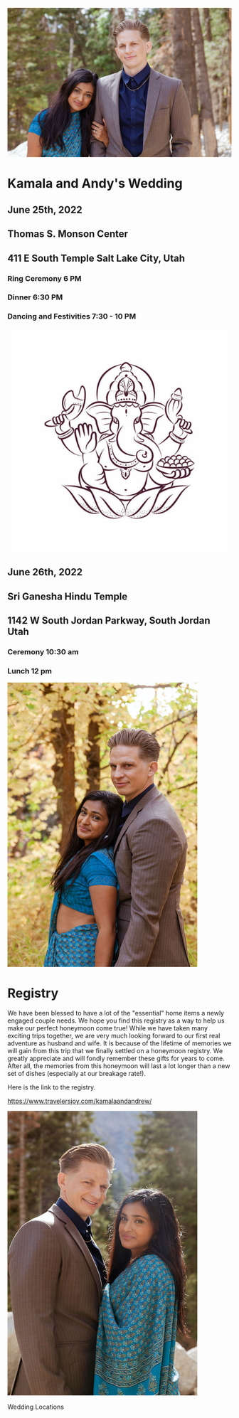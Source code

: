 
![Kamala&Andy](/images/IMG_0868edit.jpg) 

# Kamala and Andy's Wedding

## June 25th, 2022
## Thomas S. Monson Center
## 411 E South Temple Salt Lake City, Utah
### Ring Ceremony 6 PM
### Dinner 6:30 PM
### Dancing and Festivities 7:30 - 10 PM




![ganeshimage](/images/Ganeshimage.jpeg)




## June 26th, 2022
## Sri Ganesha Hindu Temple
## 1142 W South Jordan Parkway, South Jordan Utah
### Ceremony 10:30 am
### Lunch 12 pm


![kamala](/images/IMG_1442edit.jpg)



# Registry

We have been blessed to have a lot of the "essential" home items a newly engaged couple needs. We hope you find this registry as a way to help us make our perfect honeymoon come true! While we have taken many exciting trips together, we are very much looking forward to our first real adventure as husband and wife. It is because of the lifetime of memories we will gain from this trip that we finally settled on a honeymoon registry. We greatly appreciate and will fondly remember these gifts for years to come. After all, the memories from this honeymoon will last a lot longer than a new set of dishes (especially at our breakage rate!).


Here is the link to the registry.

https://www.travelersjoy.com/kamalaandandrew/


![andy](/images/IMG_0643edit.jpg)

Wedding Locations


